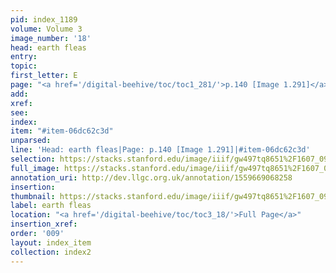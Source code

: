 ```yaml
---
pid: index_1189
volume: Volume 3
image_number: '18'
head: earth fleas
entry: 
topic: 
first_letter: E
page: "<a href='/digital-beehive/toc/toc1_281/'>p.140 [Image 1.291]</a>"
add: 
xref: 
see: 
index: 
item: "#item-06dc62c3d"
unparsed: 
line: 'Head: earth fleas|Page: p.140 [Image 1.291]|#item-06dc62c3d'
selection: https://stacks.stanford.edu/image/iiif/gw497tq8651%2F1607_0961/415,2415,706,76/full/0/default.jpg
full_image: https://stacks.stanford.edu/image/iiif/gw497tq8651%2F1607_0961/full/full/0/default.jpg
annotation_uri: http://dev.llgc.org.uk/annotation/1559669068258
insertion: 
thumbnail: https://stacks.stanford.edu/image/iiif/gw497tq8651%2F1607_0961/415,2415,706,76/150,/0/default.jpg
label: earth fleas
location: "<a href='/digital-beehive/toc/toc3_18/'>Full Page</a>"
insertion_xref: 
order: '009'
layout: index_item
collection: index2
---
```

